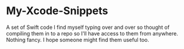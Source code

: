 My-Xcode-Snippets
=================

A set of Swift code I find myself typing over and over so thought of compiling them in to a repo so I'll have access to them from anywhere. Nothing fancy. I hope someone might find them useful too.
